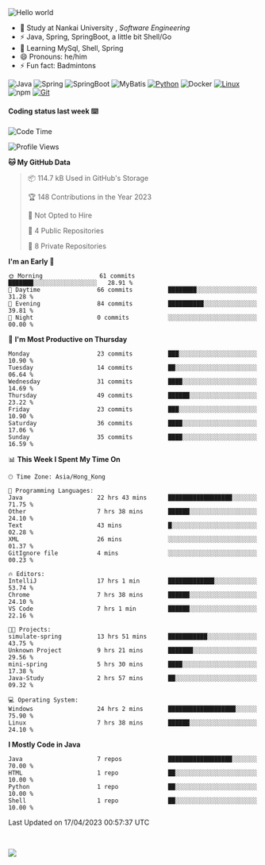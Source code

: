 

<img src="https://raw.githubusercontent.com/sagar-viradiya/sagar-viradiya/master/resources/banner.png" alt="Hello world">


<br/>


- 🍻  Study at Nankai University , _Software Engineering_
- ⚡  Java, Spring, SpringBoot, a little bit Shell/Go
- 🌱 Learning MySql, Shell, Spring
- 😄 Pronouns: he/him
- ⚡ Fun fact: Badmintons

![Java](https://img.shields.io/badge/-Java-007396?style=flat-square&logo=java&logoColor=ffffff)
![Spring](https://img.shields.io/badge/-Spring-green)
![SpringBoot](https://img.shields.io/badge/-SpringBoot-green)
![MyBatis](https://img.shields.io/badge/-MyBatis-yellowgreen)
[![Python](https://img.shields.io/badge/-Python-3776AB?style=flat-square&logo=python&logoColor=ffffff)](https://www.python.org/)
![Docker](https://img.shields.io/badge/Docker-2496ED?style=flat-square&logo=docker&logoColor=ffffff)
[![Linux](https://img.shields.io/badge/-Linux-333333?style=flat-square&logo=linux&logoColor=white)](https://www.linuxfoundation.org/)
![npm](https://img.shields.io/badge/-NPM-CB3837?style=flat-square&logo=npm&logoColor=white)
[![Git](https://img.shields.io/badge/-Git-f05032?style=flat-square&logo=git&logoColor=white)](https://git-scm.com/)

#### Coding status last week ⌨️

<!--START_SECTION:waka-->
![Code Time](http://img.shields.io/badge/Code%20Time-140%20hrs%2051%20mins-blue)

![Profile Views](http://img.shields.io/badge/Profile%20Views-18-blue)

**🐱 My GitHub Data** 

> 📦 114.7 kB Used in GitHub's Storage 
 > 
> 🏆 148 Contributions in the Year 2023
 > 
> 🚫 Not Opted to Hire
 > 
> 📜 4 Public Repositories 
 > 
> 🔑 8 Private Repositories 
 > 
**I'm an Early 🐤** 

```text
🌞 Morning                61 commits          ███████░░░░░░░░░░░░░░░░░░   28.91 % 
🌆 Daytime                66 commits          ████████░░░░░░░░░░░░░░░░░   31.28 % 
🌃 Evening                84 commits          ██████████░░░░░░░░░░░░░░░   39.81 % 
🌙 Night                  0 commits           ░░░░░░░░░░░░░░░░░░░░░░░░░   00.00 % 
```
📅 **I'm Most Productive on Thursday** 

```text
Monday                   23 commits          ███░░░░░░░░░░░░░░░░░░░░░░   10.90 % 
Tuesday                  14 commits          ██░░░░░░░░░░░░░░░░░░░░░░░   06.64 % 
Wednesday                31 commits          ████░░░░░░░░░░░░░░░░░░░░░   14.69 % 
Thursday                 49 commits          ██████░░░░░░░░░░░░░░░░░░░   23.22 % 
Friday                   23 commits          ███░░░░░░░░░░░░░░░░░░░░░░   10.90 % 
Saturday                 36 commits          ████░░░░░░░░░░░░░░░░░░░░░   17.06 % 
Sunday                   35 commits          ████░░░░░░░░░░░░░░░░░░░░░   16.59 % 
```


📊 **This Week I Spent My Time On** 

```text
🕑︎ Time Zone: Asia/Hong_Kong

💬 Programming Languages: 
Java                     22 hrs 43 mins      ██████████████████░░░░░░░   71.75 % 
Other                    7 hrs 38 mins       ██████░░░░░░░░░░░░░░░░░░░   24.10 % 
Text                     43 mins             █░░░░░░░░░░░░░░░░░░░░░░░░   02.28 % 
XML                      26 mins             ░░░░░░░░░░░░░░░░░░░░░░░░░   01.37 % 
GitIgnore file           4 mins              ░░░░░░░░░░░░░░░░░░░░░░░░░   00.23 % 

🔥 Editors: 
IntelliJ                 17 hrs 1 min        █████████████░░░░░░░░░░░░   53.74 % 
Chrome                   7 hrs 38 mins       ██████░░░░░░░░░░░░░░░░░░░   24.10 % 
VS Code                  7 hrs 1 min         ██████░░░░░░░░░░░░░░░░░░░   22.16 % 

🐱‍💻 Projects: 
simulate-spring          13 hrs 51 mins      ███████████░░░░░░░░░░░░░░   43.75 % 
Unknown Project          9 hrs 21 mins       ███████░░░░░░░░░░░░░░░░░░   29.56 % 
mini-spring              5 hrs 30 mins       ████░░░░░░░░░░░░░░░░░░░░░   17.38 % 
Java-Study               2 hrs 57 mins       ██░░░░░░░░░░░░░░░░░░░░░░░   09.32 % 

💻 Operating System: 
Windows                  24 hrs 2 mins       ███████████████████░░░░░░   75.90 % 
Linux                    7 hrs 38 mins       ██████░░░░░░░░░░░░░░░░░░░   24.10 % 
```

**I Mostly Code in Java** 

```text
Java                     7 repos             ██████████████████░░░░░░░   70.00 % 
HTML                     1 repo              ██░░░░░░░░░░░░░░░░░░░░░░░   10.00 % 
Python                   1 repo              ██░░░░░░░░░░░░░░░░░░░░░░░   10.00 % 
Shell                    1 repo              ██░░░░░░░░░░░░░░░░░░░░░░░   10.00 % 
```




 Last Updated on 17/04/2023 00:57:37 UTC
<!--END_SECTION:waka-->

<br/>

![](https://github-profile-trophy.vercel.app/?username=quincysky&column=7)







